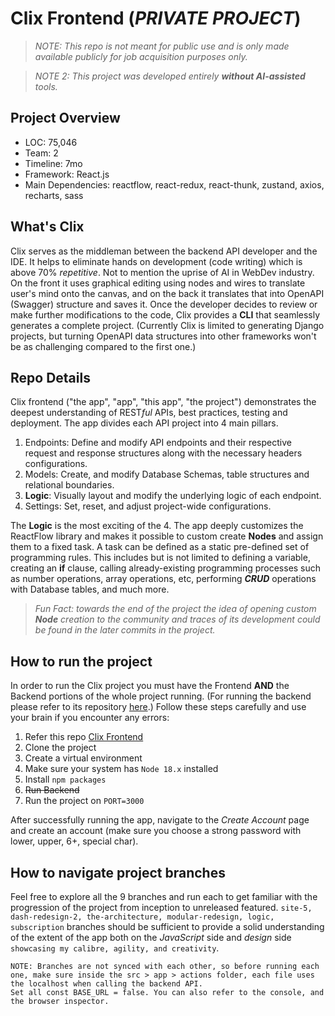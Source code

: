 # Clix Frontend (_PRIVATE PROJECT_)

> _NOTE: This repo is not meant for public use and is only made available publicly for job acquisition purposes only._

> _NOTE 2: This project was developed entirely __without AI-assisted__ tools._

**Project Overview**
---
- LOC: 75,046
- Team: 2
- Timeline: 7mo
- Framework: React.js
- Main Dependencies: reactflow, react-redux, react-thunk, zustand, axios, recharts, sass

**What's Clix**
---
Clix serves as the middleman between the backend API developer and the IDE. It helps to eliminate hands on development (code writing) which is above 70% _repetitive_. Not to mention the uprise of AI in WebDev industry. On the front it uses graphical editing using nodes and wires to translate user's mind onto the canvas, and on the back it translates that into OpenAPI (Swagger) structure and saves it. Once the developer decides to review or make further modifications to the code, Clix provides a __CLI__ that seamlessly generates a complete project. (Currently Clix is limited to generating Django projects, but turning OpenAPI data structures into other frameworks won't be as challenging compared to the first one.)


**Repo Details**
---
Clix frontend ("the app", "app", "this app", "the project") demonstrates the deepest understanding of REST*ful* APIs, best practices, testing and deployment. The app divides each API project into 4 main pillars.
1. Endpoints: Define and modify API endpoints and their respective request and response structures along with the necessary headers configurations. 
2. Models: Create, and modify Database Schemas, table structures and relational boundaries. 
3. __**Logic**__: Visually layout and modify the underlying logic of each endpoint. 
4. Settings: Set, reset, and adjust project-wide configurations. 

The __**Logic**__ is the most exciting of the 4. The app deeply customizes the ReactFlow library and makes it possible to custom create **Nodes** and assign them to a fixed task. A task can be defined as a static pre-defined set of programming rules. This includes but is not limited to defining a variable, creating an __if__ clause, calling already-existing programming processes such as number operations, array operations, etc, performing _**CRUD**_ operations with Database tables, and much more. 

> _Fun Fact: towards the end of the project the idea of opening custom **Node** creation to the community and traces of its development could be found in the later commits in the project._


**How to run the project**
---
In order to run the Clix project you must have the Frontend __AND__ the Backend portions of the whole project running. (For running the backend please refer to its repository [here](https://github.com/sir-eris/backend).)
Follow these steps carefully and use your brain if you encounter any errors:
1. Refer this repo [Clix Frontend](https://github.com/sir-eris/frontend)
2. Clone the project
3. Create a virtual environment
4. Make sure your system has ```Node 18.x``` installed
5. Install ```npm packages```
6. ~~Run Backend~~
7. Run the project on ```PORT=3000```

After successfully running the app, navigate to the _Create Account_ page and create an account (make sure you choose a strong password with lower, upper, 6+, special char).

**How to navigate project branches**
---
Feel free to explore all the 9 branches and run each to get familiar with the progression of the project from inception to unreleased featured. ```site-5, dash-redesign-2, the-architecture, modular-redesign, logic, subscription``` branches should be sufficient to provide a solid understanding of the extent of the app both on the _JavaScript_ side and _design_ side ```showcasing my calibre, agility, and creativity```. 

```
NOTE: Branches are not synced with each other, so before running each one, make sure inside the src > app > actions folder, each file uses the localhost when calling the backend API.
Set all const BASE_URL = false. You can also refer to the console, and the browser inspector. 
